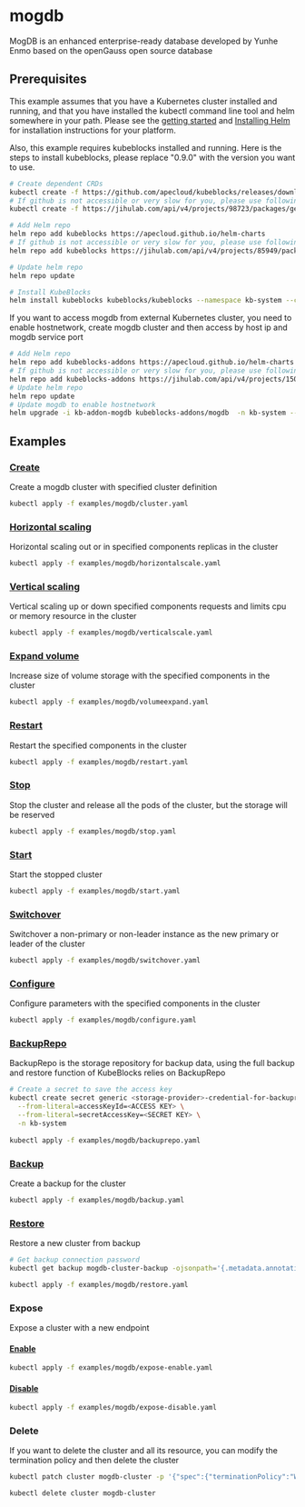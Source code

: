 # mogdb

MogDB is an enhanced enterprise-ready database developed by Yunhe Enmo based on the openGauss open source database

## Prerequisites

This example assumes that you have a Kubernetes cluster installed and running, and that you have installed the kubectl command line tool and helm somewhere in your path. Please see the [getting started](https://kubernetes.io/docs/setup/)  and [Installing Helm](https://helm.sh/docs/intro/install/) for installation instructions for your platform.

Also, this example requires kubeblocks installed and running. Here is the steps to install kubeblocks, please replace "0.9.0" with the version you want to use.
```bash
# Create dependent CRDs
kubectl create -f https://github.com/apecloud/kubeblocks/releases/download/v0.9.0/kubeblocks_crds.yaml
# If github is not accessible or very slow for you, please use following command instead
kubectl create -f https://jihulab.com/api/v4/projects/98723/packages/generic/kubeblocks/v0.9.0/kubeblocks_crds.yaml

# Add Helm repo 
helm repo add kubeblocks https://apecloud.github.io/helm-charts
# If github is not accessible or very slow for you, please use following repo instead
helm repo add kubeblocks https://jihulab.com/api/v4/projects/85949/packages/helm/stable

# Update helm repo
helm repo update

# Install KubeBlocks
helm install kubeblocks kubeblocks/kubeblocks --namespace kb-system --create-namespace --version="0.9.0"
```
If you want to access mogdb from external Kubernetes cluster, you need to enable hostnetwork, create mogdb cluster and then access by host ip and mogdb service port
```bash
# Add Helm repo 
helm repo add kubeblocks-addons https://apecloud.github.io/helm-charts
# If github is not accessible or very slow for you, please use following repo instead
helm repo add kubeblocks-addons https://jihulab.com/api/v4/projects/150246/packages/helm/stable
# Update helm repo
helm repo update
# Update mogdb to enable hostnetwork
helm upgrade -i kb-addon-mogdb kubeblocks-addons/mogdb  -n kb-system --version 0.9.0
```

## Examples

### [Create](cluster.yaml) 
Create a mogdb cluster with specified cluster definition 
```bash
kubectl apply -f examples/mogdb/cluster.yaml
```
### [Horizontal scaling](horizontalscale.yaml)
Horizontal scaling out or in specified components replicas in the cluster
```bash
kubectl apply -f examples/mogdb/horizontalscale.yaml
```

### [Vertical scaling](verticalscale.yaml)
Vertical scaling up or down specified components requests and limits cpu or memory resource in the cluster
```bash
kubectl apply -f examples/mogdb/verticalscale.yaml
```

### [Expand volume](volumeexpand.yaml)
Increase size of volume storage with the specified components in the cluster
```bash
kubectl apply -f examples/mogdb/volumeexpand.yaml
```

### [Restart](restart.yaml)
Restart the specified components in the cluster
```bash
kubectl apply -f examples/mogdb/restart.yaml
```

### [Stop](stop.yaml)
Stop the cluster and release all the pods of the cluster, but the storage will be reserved
```bash
kubectl apply -f examples/mogdb/stop.yaml
```

### [Start](start.yaml)
Start the stopped cluster
```bash
kubectl apply -f examples/mogdb/start.yaml
```

### [Switchover](switchover.yaml)
Switchover a non-primary or non-leader instance as the new primary or leader of the cluster
```bash
kubectl apply -f examples/mogdb/switchover.yaml
```

### [Configure](configure.yaml)
Configure parameters with the specified components in the cluster
```bash
kubectl apply -f examples/mogdb/configure.yaml
```

### [BackupRepo](backuprepo.yaml)
BackupRepo is the storage repository for backup data, using the full backup and restore function of KubeBlocks relies on BackupRepo
```bash
# Create a secret to save the access key
kubectl create secret generic <storage-provider>-credential-for-backuprepo\
  --from-literal=accessKeyId=<ACCESS KEY> \
  --from-literal=secretAccessKey=<SECRET KEY> \
  -n kb-system 
  
kubectl apply -f examples/mogdb/backuprepo.yaml
```

### [Backup](backup.yaml)
Create a backup for the cluster
```bash
kubectl apply -f examples/mogdb/backup.yaml
```

### [Restore](restore.yaml)
Restore a new cluster from backup
```bash
# Get backup connection password
kubectl get backup mogdb-cluster-backup -ojsonpath='{.metadata.annotations.dataprotection\.kubeblocks\.io\/connection-password}' -n default

kubectl apply -f examples/mogdb/restore.yaml
```

### Expose
Expose a cluster with a new endpoint
#### [Enable](expose-enable.yaml)
```bash
kubectl apply -f examples/mogdb/expose-enable.yaml
```
#### [Disable](expose-disable.yaml)
```bash
kubectl apply -f examples/mogdb/expose-disable.yaml
```

### Delete
If you want to delete the cluster and all its resource, you can modify the termination policy and then delete the cluster
```bash
kubectl patch cluster mogdb-cluster -p '{"spec":{"terminationPolicy":"WipeOut"}}' --type="merge"

kubectl delete cluster mogdb-cluster
```
